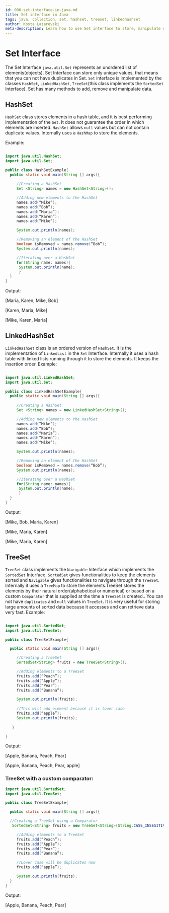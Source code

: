 ```yaml
---
id: 006-set-interface-in-java.md
title: Set interface in Java
tags: java, collection, set, hashset, treeset, linkedhashset
author: Kosta Lazarevski
meta-description: Learn how to use Set interface to store, manipulate data in Java
---
```



# Set Interface

The Set Interface `java.util.Set` represents an unordered list of elements(objects). Set Interface can store only unique values, that means that you can not have duplicates in Set. `Set` interface is implemented by the classes `HashSet`, `LinkedHashSet`, `TreeSet`(this class implements the `SortedSet` Interface). Set has many methods to add, remove and manipulate data.

## HashSet

`HashSet` class stores elements in a hash table, and it is best performing implementation of the `Set`. It does not guarantee the order in which elements are inserted. `HashSet` allows `null` values but can not contain duplicate values. Internally uses a `HashMap` to store the elements. 

Example:

```java

import java.util.HashSet;
import java.util.Set;

public class HashSetExample{
  public static void main(String [] args){
     
     //Creating a HashSet
     Set <String> names = new HashSet<String>();

     //Adding new elements to the HashSet
     names.add(“Mike”);  
     names.add(“Bob”);
     names.add(“Maria”);
     names.add(“Karen”);
     names.add(“Mike”);

     System.out.println(names);

     //Removing an element of the HashSet 
     boolean isRemoved = names.remove(“Bob”);
     System.out.println(names);

     //Iterating over a HashSet
     for(String name: names){
      System.out.println(name);
      }
  }
} 

```

Output:

[Maria, Karen, Mike, Bob]

[Karen, Maria, Mike]

[Mike, Karen, Maria]

## LinkedHashSet

`LinkedHashSet` class is an ordered version of `HashSet`. It is the implementation of `LinkedList` in the `Set` Interface. Internally it uses a hash table with linked lists running through it to store the elements. It keeps the insertion order.
Example:

```java

import java.util.LinkedHashSet;
import java.util.Set;

public class LinkedHashSetExample{
  public static void main(String [] args){
     
     //Creating a HashSet
     Set <String> names = new LinkedHashSet<String>();

     //Adding new elements to the HashSet
     names.add(“Mike”);  
     names.add(“Bob”);
     names.add(“Maria”);
     names.add(“Karen”);
     names.add(“Mike”);

     System.out.println(names);

     //Removing an element of the HashSet 
     boolean isRemoved = names.remove(“Bob”);
     System.out.println(names);

     //Iterating over a HashSet
     for(String name: names){
      System.out.println(name);
      }
  }
} 

```
Output:

[Mike, Bob, Maria, Karen]

[Mike, Maria, Karen]

[Mike, Maria, Karen]

## TreeSet

`TreeSet` class implements the `Navigable` Interface which implements the
 `SortedSet` Interface. `SortedSet` gives functionalities to keep the elements sorted and `Navigable` gives functionalities to navigate through the `TreeSet`. Internally it uses a `TreeMap` to store the elements.TreeSet stores the elements by their natural order(alphabetical or numerical) or based on a custom `Comparator` that is supplied at the time a `TreeSet` is created.. You can not have  `duplicates` and `null` values in `TreeSet`. It is very useful for storing large amounts of sorted data because it accesses  and can retrieve data very fast.
Example:

```java

import java.util.SortedSet;
import java.util.TreeSet;

public class TreeSetExample{

  public static void main(String [] args){

     //Creating a TreeSet
     SortedSet<String> fruits = new TreeSet<String>();

     //Adding elements to a TreeSet
     fruits.add(“Peach”);
     fruits.add(“Apple”);
     fruits.add(“Pear”);
     fruits.add(“Banana”);

     System.out.println(fruits);
     
     //This will add element because it is lower case
     fruits.add(“apple”);
     System.out.println(fruits);
     
   }

}

```
Output:

[Apple, Banana, Peach, Pear]

[Apple, Banana, Peach, Pear, apple]

### TreeSet with a custom  comparator:

```java
import java.util.SortedSet;
import java.util.TreeSet;

public class TreeSetExample{

  public static void main(String [] args){

  //Creating a TreeSet using a Comparator
   SortedSet<String> fruits = new TreeSet<String>(String.CASE_INSESITIVE_ORDER);

     //Adding elements to a TreeSet
     fruits.add(“Peach”);
     fruits.add(“Apple”);
     fruits.add(“Pear”);
     fruits.add(“Banana”); 

     //Lower case will be duplicates now
     fruits.add(“apple”);

     System.out.println(fruits); 
  }
}
```
Output:

[Apple, Banana, Peach, Pear]





